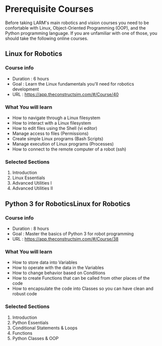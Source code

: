 # Prerequisite Courses

Before taking LARM's main robotics and vision courses you need to be confortable with Linux, Object-Oriented Programming (OOP), and the Python programming language. If you are unfamiliar with one of those, you should take the following online courses.

## Linux for Robotics
### Course info
- Duration : 6 hours 
- Goal : Learn the Linux fundamentals you'll need for robotics development
- URL : https://app.theconstructsim.com/#/Course/40

### What You will learn
- How to navigate through a Linux filesystem
- How to interact with a Linux filesystem
- How to edit files using the Shell (vi editor)
- Manage access to files (Permissions)
- Create simple Linux programs (Bash Scripts)
- Manage execution of Linux programs (Processes)
- How to connect to the remote computer of a robot (ssh)
  
### Selected Sections
1. Introduction
2. Linux Essentials
3. Advanced Utilities I
4. Advanced Utilities II

## Python 3 for RoboticsLinux for Robotics
### Course info
- Duration : 8 hours 
- Goal : Master the basics of Python 3 for robot programming
- URL : https://app.theconstructsim.com/#/Course/38

### What You will learn
- How to store data into Variables
- How to operate with the data in the Variables
- How to change behavior based on Conditions
- How to create Functions that can be called from other places of the code
- How to encapsulate the code into Classes so you can have clean and robust code
  
### Selected Sections
1. Introduction
2. Python Essentials
3. Conditional Statements & Loops
4. Functions
5. Python Classes & OOP
